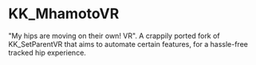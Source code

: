 # KK_MhamotoVR
"My hips are moving on their own! VR". A crappily ported fork of KK_SetParentVR that aims to automate certain features, for a hassle-free tracked hip experience.
